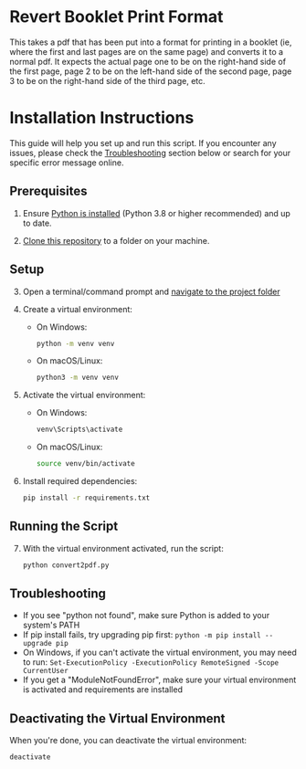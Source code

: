 # Revert Booklet Print Format
This takes a pdf that has been put into a format for printing in a booklet (ie, where the first and last pages are on the same page) and converts it to a normal pdf. It expects the actual page one to be on the right-hand side of the first page, page 2 to be on the left-hand side of the second page, page 3 to be on the right-hand side of the third page, etc.

# Installation Instructions

This guide will help you set up and run this script. If you encounter any issues, please check the [Troubleshooting](#troubleshooting) section below or search for your specific error message online.

## Prerequisites

1. Ensure [Python is installed](https://wiki.python.org/moin/BeginnersGuide/Download) (Python 3.8 or higher recommended) and up to date.

2. [Clone this repository](https://docs.github.com/en/repositories/creating-and-managing-repositories/cloning-a-repository#cloning-a-repository) to a folder on your machine.

## Setup

3. Open a terminal/command prompt and [navigate to the project folder](https://tutorials.codebar.io/command-line/introduction/tutorial.html)

4. Create a virtual environment:
   - On Windows:
     ```bash
     python -m venv venv
     ```
   - On macOS/Linux:
     ```bash
     python3 -m venv venv
     ```

5. Activate the virtual environment:
   - On Windows:
     ```bash
     venv\Scripts\activate
     ```
   - On macOS/Linux:
     ```bash
     source venv/bin/activate
     ```

6. Install required dependencies:
   ```bash
   pip install -r requirements.txt
   ```

## Running the Script

7. With the virtual environment activated, run the script:
   ```bash
   python convert2pdf.py
   ```

## Troubleshooting

- If you see "python not found", make sure Python is added to your system's PATH
- If pip install fails, try upgrading pip first: `python -m pip install --upgrade pip`
- On Windows, if you can't activate the virtual environment, you may need to run: `Set-ExecutionPolicy -ExecutionPolicy RemoteSigned -Scope CurrentUser`
- If you get a "ModuleNotFoundError", make sure your virtual environment is activated and requirements are installed

## Deactivating the Virtual Environment

When you're done, you can deactivate the virtual environment:
```bash
deactivate
```